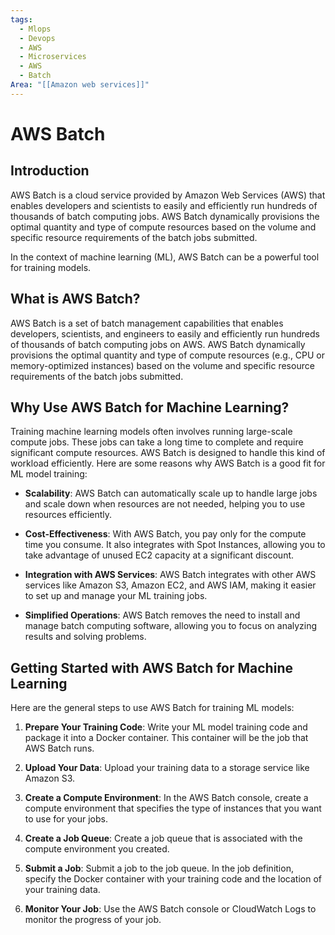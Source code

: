 ```yaml
---
tags:
  - Mlops
  - Devops
  - AWS
  - Microservices
  - AWS
  - Batch
Area: "[[Amazon web services]]"
---
```


# AWS Batch

## Introduction

AWS Batch is a cloud service provided by Amazon Web Services (AWS) that enables
 developers and scientists to easily and efficiently run hundreds of thousands
  of batch computing jobs. AWS Batch dynamically provisions the optimal
   quantity and type of compute resources based on the volume and specific
    resource requirements of the batch jobs submitted.

In the context of machine learning (ML), AWS Batch can be a powerful tool for
 training models.

## What is AWS Batch? <a name="what-is-aws-batch"></a>

AWS Batch is a set of batch management capabilities that enables developers,
 scientists, and engineers to easily and efficiently run hundreds of thousands
  of batch computing jobs on AWS. AWS Batch dynamically provisions the optimal
   quantity and type of compute resources (e.g., CPU or memory-optimized
    instances) based on the volume and specific resource requirements of the
     batch jobs submitted.

## Why Use AWS Batch for Machine Learning? <a name="why-use-aws-batch-for-machine-learning"></a>

Training machine learning models often involves running large-scale compute
 jobs. These jobs can take a long time to complete and require significant
  compute resources. AWS Batch is designed to handle this kind of workload
   efficiently. Here are some reasons why AWS Batch is a good fit for ML model
    training:

* **Scalability**: AWS Batch can automatically scale up to handle large jobs
   and scale down when resources are not needed, helping you to use resources
    efficiently.

* **Cost-Effectiveness**: With AWS Batch, you pay only for the compute time you
   consume. It also integrates with Spot Instances, allowing you to take
    advantage of unused EC2 capacity at a significant discount.

* **Integration with AWS Services**: AWS Batch integrates with other AWS
   services like Amazon S3, Amazon EC2, and AWS IAM, making it easier to set up
    and manage your ML training jobs.

* **Simplified Operations**: AWS Batch removes the need to install and manage
   batch computing software, allowing you to focus on analyzing results and
    solving problems.

## Getting Started with AWS Batch for Machine Learning <a name="getting-started-with-aws-batch-for-machine-learning"></a>

Here are the general steps to use AWS Batch for training ML models:

1.  **Prepare Your Training Code**: Write your ML model training code and
    package it into a Docker container. This container will be the job that AWS
     Batch runs.

2.  **Upload Your Data**: Upload your training data to a storage service like
    Amazon S3.

3.  **Create a Compute Environment**: In the AWS Batch console, create a
    compute environment that specifies the type of instances that you want to
     use for your jobs.

4.  **Create a Job Queue**: Create a job queue that is associated with the
    compute environment you created.

5.  **Submit a Job**: Submit a job to the job queue. In the job definition,
    specify the Docker container with your training code and the location of
     your training data.

6.  **Monitor Your Job**: Use the AWS Batch console or CloudWatch Logs to
    monitor the progress of your job.

